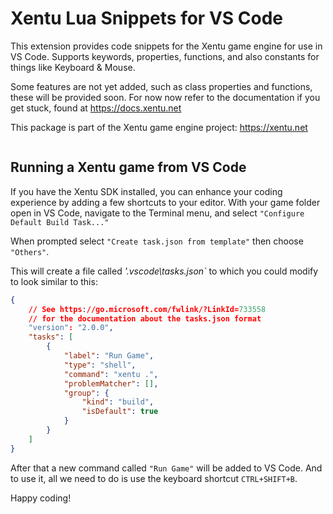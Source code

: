 Xentu Lua Snippets for VS Code
======

This extension provides code snippets for the Xentu game engine for use in VS Code.
Supports keywords, properties, functions, and also constants for things like Keyboard & Mouse.

Some features are not yet added, such as class properties and functions, these will be provided soon. For now now refer to the documentation if you get stuck, found at https://docs.xentu.net

This package is part of the Xentu game engine project: https://xentu.net

```
```

Running a Xentu game from VS Code
----

If you have the Xentu SDK installed, you can enhance your coding experience by
adding a few shortcuts to your editor. With your game folder open in VS Code,
navigate to the Terminal menu, and select `"Configure Default Build Task..."`

When prompted select `"Create task.json from template"` then choose `"Others"`.

This will create a file called *'.vscode\tasks.json`* to which you could modify to
look similar to this:

```json
{
    // See https://go.microsoft.com/fwlink/?LinkId=733558
    // for the documentation about the tasks.json format
    "version": "2.0.0",
    "tasks": [
        {
            "label": "Run Game",
            "type": "shell",
            "command": "xentu .",
            "problemMatcher": [],
            "group": {
                "kind": "build",
                "isDefault": true
            }
        }
    ]
}
```

After that a new command called `"Run Game"` will be added to VS Code. And to use it, all we need to do is use the keyboard shortcut
`CTRL+SHIFT+B`.

Happy coding!